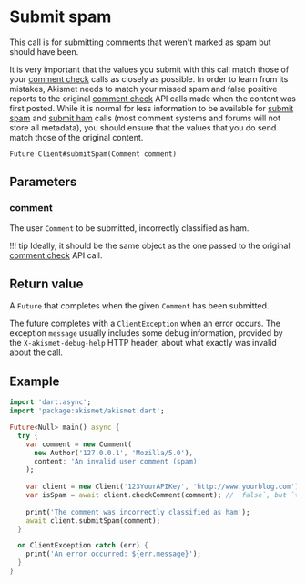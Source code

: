 # Submit spam
This call is for submitting comments that weren't marked as spam but should have been.

It is very important that the values you submit with this call match those of your [comment check](comment_check.md) calls as closely as possible. In order to learn from its mistakes, Akismet needs to match your missed spam and false positive reports to the original [comment check](comment_check.md) API calls made when the content was first posted. While it is normal for less information to be available for [submit spam](submit_spam.md) and [submit ham](submit_ham.md) calls (most comment systems and forums will not store all metadata), you should ensure that the values that you do send match those of the original content.

```
Future Client#submitSpam(Comment comment)
```

## Parameters

### comment
The user `Comment` to be submitted, incorrectly classified as ham.

!!! tip
    Ideally, it should be the same object as the one passed to the original [comment check](comment_check.md) API call.

## Return value
A `Future` that completes when the given `Comment` has been submitted.

The future completes with a `ClientException` when an error occurs.
The exception `message` usually includes some debug information, provided by the `X-akismet-debug-help` HTTP header, about what exactly was invalid about the call.

## Example

```dart
import 'dart:async';
import 'package:akismet/akismet.dart';

Future<Null> main() async {
  try {
    var comment = new Comment(
      new Author('127.0.0.1', 'Mozilla/5.0'),
      content: 'An invalid user comment (spam)'
    );
    
    var client = new Client('123YourAPIKey', 'http://www.yourblog.com');
    var isSpam = await client.checkComment(comment); // `false`, but `true` expected.
    
    print('The comment was incorrectly classified as ham');
    await client.submitSpam(comment);
  }

  on ClientException catch (err) {
    print('An error occurred: ${err.message}');
  }
}
```
